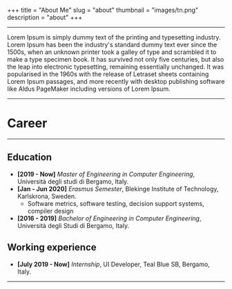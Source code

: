 +++
title = "About Me"
slug = "about"
thumbnail = "images/tn.png"
description = "about"
+++

---------------------------
Lorem Ipsum is simply dummy text of the printing and typesetting industry. Lorem Ipsum has been the industry's standard dummy text ever since the 1500s, when an unknown printer took a galley of type and scrambled it to make a type specimen book. It has survived not only five centuries, but also the leap into electronic typesetting, remaining essentially unchanged. It was popularised in the 1960s with the release of Letraset sheets containing Lorem Ipsum passages, and more recently with desktop publishing software like Aldus PageMaker including versions of Lorem Ipsum.

---------------------------

# Career
---------------------------
## Education
* **[2019 - Now]** *Master of Engineering in Computer Engineering*, Università degli studi di Bergamo, Italy.
* **[Jan - Jun 2020]** *Erasmus Semester*, Blekinge Institute of Technology, Karlskrona, Sweden.
  * Software metrics, software testing, decision support systems, compiler design
* **[2016 - 2019]** *Bachelor of Engineering in Computer Engineering*, Università degli Studi di Bergamo, Italy.



## Working experience
* **[July 2019 - Now]** *Internship*, UI Developer, Teal Blue SB, Bergamo, Italy.

---------------------------
